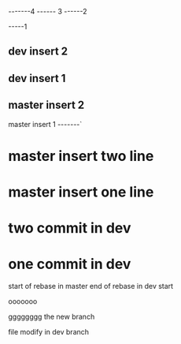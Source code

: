 
-------4
------ 3
------2

-----1


dev insert 2
-----------

dev insert 1
--------------




master insert 2
-----

master insert 1
-------`

master insert two line
================
master insert one line
====================

two commit in dev
=============
one commit in dev
================

start of rebase in master
end of rebase in dev 
start

ooooooo

gggggggg
the new branch

file modify in dev branch

